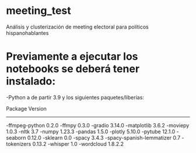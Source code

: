 # meeting_test
Análisis y clusterización de meeting electoral para políticos hispanohablantes

# Previamente a ejecutar los notebooks se deberá tener instalado:

-Python a de partir 3.9 y los siguientes paquetes/liberías:

Package                      Version
---------------------------- ------------
-ffmpeg-python                0.2.0
-ffmpy                        0.3.0
-gradio                       3.14.0
-matplotlib                   3.6.2
-moviepy                      1.0.3
-nltk                         3.7
-numpy                        1.23.3
-pandas                       1.5.0
-plotly                       5.10.0
-pytube                       12.1.0
-seaborn                      0.12.0
-sklearn                      0.0
-spacy                        3.4.3
-spacy-spanish-lemmatizer     0.7
-tokenizers                   0.13.2
-whisper                      1.0
-wordcloud                    1.8.2.2
